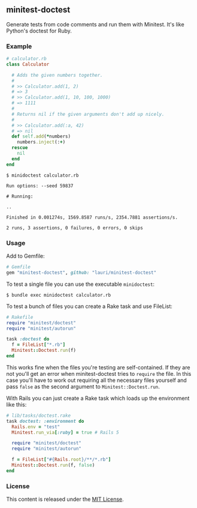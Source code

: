 ## minitest-doctest

Generate tests from code comments and run them with Minitest. It's like Python's doctest for Ruby.

### Example

```ruby
# calculator.rb
class Calculator

  # Adds the given numbers together.
  #
  # >> Calculator.add(1, 2)
  # => 3
  # >> Calculator.add(1, 10, 100, 1000)
  # => 1111
  #
  # Returns nil if the given arguments don't add up nicely.
  #
  # >> Calculator.add(:a, 42)
  # => nil
  def self.add(*numbers)
    numbers.inject(:+)
  rescue
    nil
  end
end
```

```
$ minidoctest calculator.rb

Run options: --seed 59837

# Running:

..

Finished in 0.001274s, 1569.8587 runs/s, 2354.7881 assertions/s.

2 runs, 3 assertions, 0 failures, 0 errors, 0 skips
```

### Usage

Add to Gemfile:

```ruby
# Gemfile
gem "minitest-doctest", github: "lauri/minitest-doctest"
```

To test a single file you can use the executable `minidoctest`:

`$ bundle exec minidoctest calculator.rb`

To test a bunch of files you can create a Rake task and use FileList:

```ruby
# Rakefile
require "minitest/doctest"
require "minitest/autorun"

task :doctest do
  f = FileList["*.rb"]
  Minitest::Doctest.run(f)
end
```

This works fine when the files you're testing are self-contained. If they are not you'll get an error when minitest-doctest tries to `require` the file. In this case you'll have to work out requiring all the necessary files yourself and pass `false` as the second argument to `Minitest::Doctest.run`.

With Rails you can just create a Rake task which loads up the environment like this:

```ruby
# lib/tasks/doctest.rake
task doctest: :environment do
  Rails.env = "test"
  Minitest.run_via[:ruby] = true # Rails 5

  require "minitest/doctest"
  require "minitest/autorun"

  f = FileList["#{Rails.root}/**/*.rb"]
  Minitest::Doctest.run(f, false)
end
```

### License
This content is released under the [MIT License](http://opensource.org/licenses/MIT).
